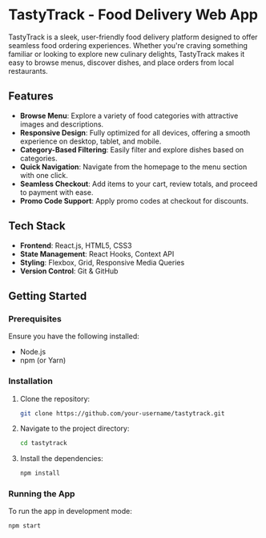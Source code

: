 # TastyTrack - Food Delivery Web App

TastyTrack is a sleek, user-friendly food delivery platform designed to offer seamless food ordering experiences. Whether you're craving something familiar or looking to explore new culinary delights, TastyTrack makes it easy to browse menus, discover dishes, and place orders from local restaurants.

## Features

- **Browse Menu**: Explore a variety of food categories with attractive images and descriptions.
- **Responsive Design**: Fully optimized for all devices, offering a smooth experience on desktop, tablet, and mobile.
- **Category-Based Filtering**: Easily filter and explore dishes based on categories.
- **Quick Navigation**: Navigate from the homepage to the menu section with one click.
- **Seamless Checkout**: Add items to your cart, review totals, and proceed to payment with ease.
- **Promo Code Support**: Apply promo codes at checkout for discounts.

## Tech Stack

- **Frontend**: React.js, HTML5, CSS3
- **State Management**: React Hooks, Context API
- **Styling**: Flexbox, Grid, Responsive Media Queries
- **Version Control**: Git & GitHub

## Getting Started

### Prerequisites

Ensure you have the following installed:

- Node.js
- npm (or Yarn)

### Installation

1. Clone the repository:

    ```bash
    git clone https://github.com/your-username/tastytrack.git
    ```

2. Navigate to the project directory:

    ```bash
    cd tastytrack
    ```

3. Install the dependencies:

    ```bash
    npm install
    ```

### Running the App

To run the app in development mode:

```bash
npm start
